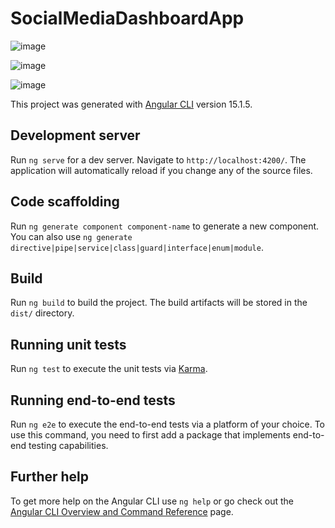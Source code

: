 # SocialMediaDashboardApp

![image](https://user-images.githubusercontent.com/83596975/231641892-05374bdb-8bd4-4d64-9b37-f507e54e13c5.png)

![image](https://user-images.githubusercontent.com/83596975/231641912-5f6f3b72-a2e6-4069-97ec-bd63389c5754.png)

![image](https://user-images.githubusercontent.com/83596975/231641955-876ca98f-9c7b-4d6b-8fca-3a1f55977267.png)

This project was generated with [Angular CLI](https://github.com/angular/angular-cli) version 15.1.5.

## Development server

Run `ng serve` for a dev server. Navigate to `http://localhost:4200/`. The application will automatically reload if you change any of the source files.

## Code scaffolding

Run `ng generate component component-name` to generate a new component. You can also use `ng generate directive|pipe|service|class|guard|interface|enum|module`.

## Build

Run `ng build` to build the project. The build artifacts will be stored in the `dist/` directory.

## Running unit tests

Run `ng test` to execute the unit tests via [Karma](https://karma-runner.github.io).

## Running end-to-end tests

Run `ng e2e` to execute the end-to-end tests via a platform of your choice. To use this command, you need to first add a package that implements end-to-end testing capabilities.

## Further help

To get more help on the Angular CLI use `ng help` or go check out the [Angular CLI Overview and Command Reference](https://angular.io/cli) page.
